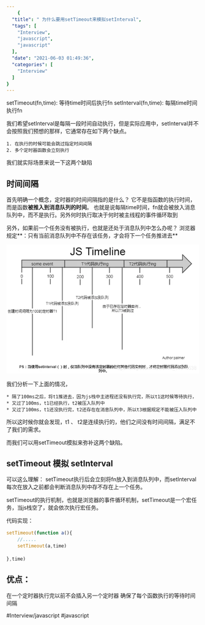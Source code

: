 ```yaml
---
    {
  "title": " 为什么要用setTimeout来模拟setInterval",
  "tags": [
    "Interview",
    "javascript",
    "javascript"
  ],
  "date": "2021-06-03 01:49:36",
  "categories": [
    "Interview"
  ]
}
---
```

    
setTimeout(fn,time): 等待time时间后执行fn
setInterval(fn,time):  每隔time时间执行fn

我们希望setInterval是每隔一段时间自动执行，但是实际应用中，setInterval并不会按照我们预想的那样，它通常存在如下两个缺点。

	1. 在执行的时候可能会跳过指定时间间隔
	2. 多个定时器函数会立刻执行
	
我们就实际场景来说一下这两个缺陷

<!--more-->

## 时间间隔
首先明确一个概念，定时器的时间间隔指的是什么？
它不是指函数的执行时间，而是函数**被推入到消息队列的时间**。
也就是说每隔time时间，fn就会被放入消息队列中，而不是执行。另外何时执行取决于何时被主线程的事件循环取到

另外，如果前一个任务没有被执行，也就是还处于消息队列中怎么办呢？ 浏览器规定**：只有当前消息队列中不存在该任务，才会将下一个任务推进去**

![](/images/20200609111645389%202.png)

我们分析一下上面的情况，

	* 隔了100ms之后，将t1推进去，因为js栈中主进程还没有执行完，所以t1这时候等待执行，
	* 又过了100ms，t1已经执行，t2被压入队列中
	* 又过了100ms，t1还没执行完，t2还存在在消息队列中，所以t3根据规定不能被压入队列中
	
所以这时候你就会发现，t1 、 t2是连续执行的，他们之间没有时间间隔，满足不了我们的需求。

而我们可以用setTimeout模拟来弥补这两个缺陷。

## setTimeout 模拟 setInterval
可以这么理解：
setTimeout执行后会立刻将fn放入到消息队列中，而setInterval每次在放入之前都会判断消息队列中存不存在上一个任务。

setTimeout的执行机制，也就是浏览器的事件循环机制，setTimeout是一个宏任务，当js栈空了，就会依次执行宏任务。

代码实现：

```js
setTimeout(function a(){
	//.....
	setTimeout(a,time)

},time)
```

## 优点：
在一个定时器执行完以前不会插入另一个定时器
确保了每个函数执行的等待时间间隔

#Interview/javascript #javascript
